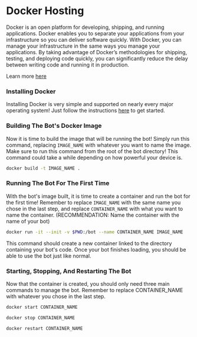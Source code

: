 # Docker Hosting

Docker is an open platform for developing, shipping, and running applications. Docker enables you to separate your applications from your infrastructure so you can deliver software quickly. With Docker, you can manage your infrastructure in the same ways you manage your applications. By taking advantage of Docker’s methodologies for shipping, testing, and deploying code quickly, you can significantly reduce the delay between writing code and running it in production.

Learn more [here](https://docs.docker.com/get-started/)

### Installing Docker

Installing Docker is very simple and supported on nearly every major operating system! Just follow the instructions [here](https://docs.docker.com/get-docker/) to get started.

### Building The Bot's Docker Image

Now it is time to build the image that will be running the bot! Simply run this command, replacing `IMAGE_NAME` with whatever you want to name the image. Make sure to run this command from the root of the bot directory! This command could take a while depending on how powerful your device is.

```bash
docker build -t IMAGE_NAME .
```

### Running The Bot For The First Time

With the bot's image built, it is time to create a container and run the bot for the first time! Remember to replace `IMAGE_NAME` with the same name you chose in the last step, and replace `CONTAINER_NAME` with what you want to name the container. (RECOMMENDATION: Name the container with the name of your bot)

```bash
docker run -it --init -v $PWD:/bot --name CONTAINER_NAME IMAGE_NAME
```

This command should create a new container linked to the directory containing your bot's code. Once your bot finishes loading, you should be able to use the bot just like normal.

### Starting, Stopping, And Restarting The Bot

Now that the container is created, you should only need three main commands to manage the bot. Remember to replace CONTAINER_NAME with whatever you chose in the last step.

```bash
docker start CONTAINER_NAME
```

```bash
docker stop CONTAINER_NAME
```

```bash
docker restart CONTAINER_NAME
```
